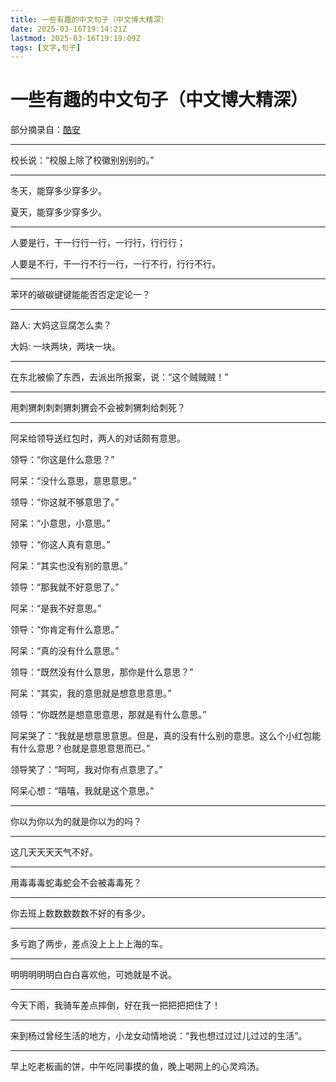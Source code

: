 ```yaml
---
title: 一些有趣的中文句子（中文博大精深）
date: 2025-03-16T19:14:21Z
lastmod: 2025-03-16T19:19:09Z
tags: [文字,句子]
---
```


# 一些有趣的中文句子（中文博大精深）

部分摘录自：[酷安](https://www.coolapk.com/feed/10205888)

---

校长说：“校服上除了校徽别别别的。”

---

冬天，能穿多少穿多少。

夏天，能穿多少穿多少。

---

人要是行，干一行行一行，一行行，行行行；

人要是不行，干一行不行一行，一行不行，行行不行。

---

苯环的碳碳键键能能否否定定论一？

---

路人: 大妈这豆腐怎么卖？

大妈: 一块两块，两块一块。

---

在东北被偷了东西，去派出所报案，说：“这个贼贼贼！”

---

用刺猬刺刺刺猬刺猬会不会被刺猬刺给刺死？

---

阿呆给领导送红包时，两人的对话颇有意思。

领导：“你这是什么意思？”

阿呆：“没什么意思，意思意思。”

领导：“你这就不够意思了。”

阿呆：“小意思，小意思。”

领导：“你这人真有意思。”

阿呆：“其实也没有别的意思。”

领导：“那我就不好意思了。”

阿呆：“是我不好意思。”

领导：“你肯定有什么意思。”

阿呆：“真的没有什么意思。”

领导：“既然没有什么意思，那你是什么意思？”

阿呆：“其实，我的意思就是想意思意思。”

领导：“你既然是想意思意思，那就是有什么意思。”

阿呆哭了：“我就是想意思意思。但是，真的没有什么别的意思。这么个小红包能有什么意思？也就是意思意思而已。”

领导笑了：“呵呵，我对你有点意思了。”

阿呆心想：“嘻嘻，我就是这个意思。”

---

你以为你以为的就是你以为的吗？

---

这几天天天天气不好。

---

用毒毒毒蛇毒蛇会不会被毒毒死？

---

你去班上数数数数数不好的有多少。

---

多亏跑了两步，差点没上上上上海的车。

---

明明明明明白白白喜欢他，可她就是不说。

---

今天下雨，我骑车差点摔倒，好在我一把把把把住了！

---

来到杨过曾经生活的地方，小龙女动情地说：“我也想过过过儿过过的生活”。

---

早上吃老板画的饼，中午吃同事摸的鱼，晚上喝网上的心灵鸡汤。

‍
